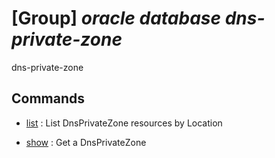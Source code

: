 # [Group] _oracle database dns-private-zone_

dns-private-zone

## Commands

- [list](/Commands/oracle/database/dns-private-zone/_list.md)
: List DnsPrivateZone resources by Location

- [show](/Commands/oracle/database/dns-private-zone/_show.md)
: Get a DnsPrivateZone
